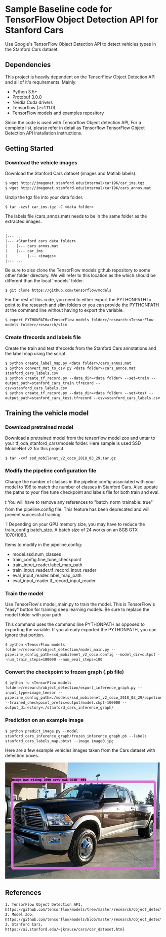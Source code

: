 # Sample Baseline code for TensorFlow Object Detection API for Stanford Cars

Use Google's TensorFlow Object Detection API to detect vehicles types in the Stanford Cars dataset. 

## Dependencies

This project is heavily dependent on the TensorFlow Object Detection API and all of it's requirements. Mainly:

* Python 3.5+
* Protobuf 3.0.0
* Nvidia Cuda drivers
* Tensorflow (>=1.11.0)
* TensorFlow models and examples repository

Since the code is used with Tensorflow Object detection API, For a complete list, please refer in detail as Tensorflow TensorFlow Object Detection API installation instructions.

## Getting Started

### Download the vehicle images 

Download the Stanford Cars dataset (images and Matlab labels).

```
$ wget http://imagenet.stanford.edu/internal/car196/car_ims.tgz
$ wget http://imagenet.stanford.edu/internal/car196/cars_annos.mat 
```

Unzip the tgz file into your data folder. 
```
$ tar -xzvf car_ims.tgz -C <data folder>
```

The labels file (cars_annos.mat) needs to be in the same folder as the extracted images.

	.
	|--- ...
	|--- <Stanford cars data folder>
	|    |--- cars_annos.mat
	|    |--- car_ims
	|         |--- <images>
	|--- ...


Be sure to also clone the TensorFlow models github repository to some other folder directory. We will refer to this location as the <TensorFlow models folder> which should be different than the local 'models' folder.

```
$ git clone https://github.com/tensorflow/models 
```

For the rest of this code, you need to either export the PYTHONPATH to point to the research and slim folders or you can provide the PYTHONPATH at the command line without having to export the variable.

```
$ export PYTHONPATH=<TensorFlow models folder>/research:<TensorFlow models folder>/research/slim
```

### Create tfrecords and labels file

Create the train and test tfrecords from the Stanford Cars annotations and the label map using the script. 

```
$ python create_label_map.py <data folder>/cars_annos.mat
$ python convert_mat_to_csv.py <data folder>/cars_annos.mat stanford_cars_labels.csv
$ python create_tf_record.py --data_dir=<data folder> --set=train --output_path=stanford_cars_train.tfrecord --csv=stanford_cars_labels.csv
$ python create_tf_record.py --data_dir=<data folder> --set=test --output_path=stanford_cars_test.tfrecord --csv=stanford_cars_labels.csv
```

## Training the vehicle model

### Download pretrained model

Download a pretrained model from the tensorflow model zoo and untar to your tf_oda_stanford_cars/models folder. Here sample is used SSD MobileNet v2 for this project.

```
$ tar -xvf ssd_mobilenet_v2_coco_2018_03_29.tar.gz
```

### Modify the pipeline configuration file

Change the number of classes in the pipeline.config associated with your model to 196 to match the number of classes in Stanford Cars. Also update the paths to your fine tune checkpoint and labels file for both train and eval. 

:exclamation: You will have to remove any references to "batch_norm_trainable: true" from the pipeline.config file. This feature has been deprecated and will prevent successful training.

:grey_question: Depending on your GPU memory size, you may have to reduce the train_config.batch_size. A batch size of 24 works on an 8GB GTX 1070/1080.

Items to modify in the pipeline.config:
* model.ssd.num_classes
* train_config.fine_tune_checkpoint
* train_input_reader.label_map_path
* train_input_reader.tf_record_input_reader
* eval_input_reader.label_map_path
* eval_input_reader.tf_record_input_reader


### Train the model

Use TensorFlow's model_main.py to train the model. This is TensorFlow's "easy" button for training deep learning models. Be sure to replace the model folder with your path.

This command uses the command line PYTHONPATH as opposed to exporting the variable. If you already exported the PYTHONPATH, you can ignore that portion.

```
$ python <TensorFlow models folder>/research/object_detection/model_main.py --pipeline_config_path=ssd_mobilenet_v2_coco.config --model_dir=output --num_train_steps=100000 --num_eval_steps=100
```

### Convert the checkpoint to frozen graph (.pb file)

```
$ python -u <TensorFlow models folder>/research/object_detection/export_inference_graph.py --input_type=image_tensor --pipeline_config_path=./models/ssd_mobilenet_v2_coco_2018_03_29/pipeline.config --trained_checkpoint_prefix=output/model.ckpt-100000 --output_directory=./stanford_cars_inference_graph/
```

### Prediction on an example image

```
$ python predict_image.py --model stanford_cars_inference_graph/frozen_inference_graph.pb --labels stanford_cars_labels_map.pbtxt --image image0.jpg 
```

Here are a few example vehicles images taken from the Cars dataset with detection boxes.

![Dodge Ram Pickup 3500](006986.jpg)

## References

```
1. TensorFlow Object Detection API, https://github.com/tensorflow/models/tree/master/research/object_detection
2. Model Zoo, https://github.com/tensorflow/models/blob/master/research/object_detection/g3doc/detection_model_zoo.md
3. Stanford Cars, https://ai.stanford.edu/~jkrause/cars/car_dataset.html
```

